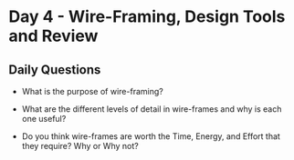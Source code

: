 # Day 4 - Wire-Framing, Design Tools and Review

## Daily Questions

- What is the purpose of wire-framing?

- What are the different levels of detail in wire-frames and why is each one useful?

- Do you think wire-frames are worth the Time, Energy, and Effort that they require? Why or Why not?